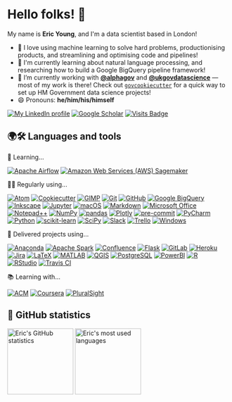 # Hello folks! 👋

My name is **Eric Young**, and I'm a data scientist based in London!

- 💛 I love using machine learning to solve hard problems, productionising products, and streamlining and optimising code and pipelines!
- 🌱 I'm currently learning about natural language processing, and researching how to build a Google BigQuery pipeline framework!
- 🔭 I’m currently working with [**@alphagov**](https://github.com/alphagov) and [**@ukgovdatascience**](https://github.com/ukgovdatascience/) — most of my work is there! Check out [`govcookiecutter`](https://github.com/ukgovdatascience/govcookiecutter) for a quick way to set up HM Government data science projects!
- 😄 Pronouns: **he/him/his/himself**

[![My LinkedIn profile](https://img.shields.io/badge/-Eric%20Young-0077B5?style=for-the-badge&logo=LinkedIn&logoColor=FFFFFF)](https://www.linkedin.com/in/eskyoung/)
[![Google Scholar](https://img.shields.io/badge/-Eric%20Young-4285F4?style=for-the-badge&logo=Google%20Scholar&logoColor=FFFFFF)](https://scholar.google.co.uk/citations?user=r5qXivQAAAAJ)
[![Visits Badge](https://shields-io-visitor-counter.herokuapp.com/badge?page=ESKYoung.ESKYoung&color=1D70B8&style=for-the-badge&logo=GitHub&logoColor=FFFFFF)](https://github.com/ESKYoung)

## 🌍🛠 Languages and tools 

🌱 Learning...

[![Apache Airflow](https://img.shields.io/badge/-Apache%20Airflow-007A88?style=for-the-badge&logo=Apache%20Airflow&logoColor=FFFFFF)](https://airflow.apache.org/)
[![Amazon Web Services (AWS) Sagemaker](https://img.shields.io/badge/-AWS%20Sagemaker-232F3E?style=for-the-badge&logo=Amazon%20AWS&logoColor=FFFFFF)](https://aws.amazon.com/)

👨‍💻 Regularly using...

[![Atom](https://img.shields.io/badge/-Atom-66595C?style=for-the-badge&logo=Atom&logoColor=FFFFFF)](https://atom.io/)
[![Cookiecutter](https://img.shields.io/badge/-Cookiecutter-D4AA00?style=for-the-badge&logo=Cookiecutter&logoColor=FFFFFF)](https://cookiecutter.readthedocs.io/)
[![GIMP](https://img.shields.io/badge/-GIMP-5C5543?style=for-the-badge&logo=GIMP&logoColor=FFFFFF)](https://www.gimp.org/)
[![Git](https://img.shields.io/badge/-Git-F05032?style=for-the-badge&logo=Git&logoColor=FFFFFF)](https://git-scm.com/)
[![GitHub](https://img.shields.io/badge/-GitHub-181717?style=for-the-badge&logo=GitHub&logoColor=FFFFFF)](https://www.github.com/)
[![Google BigQuery](https://img.shields.io/badge/-Google%20BigQuery-4285F4?style=for-the-badge&logo=Google-Cloud&logoColor=FFFFFF)](https://cloud.google.com/)
[![Inkscape](https://img.shields.io/badge/-Inkscape-000000?style=for-the-badge&logo=Inkscape&logoColor=FFFFFF)](https://inkscape.org/)
[![Jupyter](https://img.shields.io/badge/-Jupyter-F37626?style=for-the-badge&logo=Jupyter&logoColor=FFFFFF)](https://jupyter.org/)
[![macOS](https://img.shields.io/badge/-macOS-000000?style=for-the-badge&logo=macOS&logoColor=FFFFFF)](https://www.apple.com/uk/macos/)
[![Markdown](https://img.shields.io/badge/-Markdown-000000?style=for-the-badge&logo=Markdown&logoColor=FFFFFF)](https://daringfireball.net/projects/markdown/)
[![Microsoft Office](https://img.shields.io/badge/-Microsoft%20Office-D83B01?style=for-the-badge&logo=Microsoft%20Office&logoColor=FFFFFF)](https://www.office.com/)
[![Notepad++](https://img.shields.io/badge/-Notepad++-90E59A?style=for-the-badge&logo=Notepad%2B%2B&logoColor=000000)](https://notepad-plus-plus.org/)
[![NumPy](https://img.shields.io/badge/-NumPy-013243?style=for-the-badge&logo=NumPy&logoColor=FFFFFF)](https://numpy.org/)
[![pandas](https://img.shields.io/badge/-pandas-150458?style=for-the-badge&logo=pandas&logoColor=FFFFFF)](https://pandas.pydata.org/)
[![Plotly](https://img.shields.io/badge/-Plotly-3F4F75?style=for-the-badge&logo=Plotly&logoColor=FFFFFF)](https://plotly.com/)
[![pre-commit](https://img.shields.io/badge/-pre--commit-FAB040?style=for-the-badge&logo=pre-commit&logoColor=000000)](https://pre-commit.com/)
[![PyCharm](https://img.shields.io/badge/-PyCharm-000000?style=for-the-badge&logo=PyCharm&logoColor=FFFFFF)](https://www.jetbrains.com/pycharm/)
[![Python](https://img.shields.io/badge/-Python-3776AB?style=for-the-badge&logo=Python&logoColor=FFFFFF)](https://www.python.org/)
[![scikit-learn](https://img.shields.io/badge/-scikit--learn-F7931E?style=for-the-badge&logo=scikit-learn&logoColor=FFFFFF)](https://scikit-learn.org/)
[![SciPy](https://img.shields.io/badge/-SciPy-8CAAE6?style=for-the-badge&logo=SciPy&logoColor=FFFFFF)](https://www.scipy.org/)
[![Slack](https://img.shields.io/badge/-Slack-4A154B?style=for-the-badge&logo=Slack&logoColor=FFFFFF)](https://slack.com/)
[![Trello](https://img.shields.io/badge/-Trello-0079BF?style=for-the-badge&logo=Trello&logoColor=FFFFFF)](https://trello.com/)
[![Windows](https://img.shields.io/badge/-Windows-0078D6?style=for-the-badge&logo=Windows&logoColor=FFFFFF)](https://www.microsoft.com/en-gb/windows/)

🎉 Delivered projects using...

[![Anaconda](https://img.shields.io/badge/-Anaconda-42B029?style=for-the-badge&logo=Anaconda&logoColor=FFFFFF)](https://www.anaconda.com/)
[![Apache Spark](https://img.shields.io/badge/-Apache%20Spark-E25A1C?style=for-the-badge&logo=Apache-Spark&logoColor=FFFFFF)](https://spark.apache.org/)
[![Confluence](https://img.shields.io/badge/-Confluence-172B4D?style=for-the-badge&logo=Confluence&logoColor=FFFFFF)](https://www.atlassian.com/software/confluence)
[![Flask](https://img.shields.io/badge/-Flask-000000?style=for-the-badge&logo=Flask&logoColor=FFFFFF)](https://flask.palletsprojects.com/)
[![GitLab](https://img.shields.io/badge/-GitLab-FCA121?style=for-the-badge&logo=GitLab&logoColor=FFFFFF)](https://www.gitlab.com/)
[![Heroku](https://img.shields.io/badge/-Heroku-430098?style=for-the-badge&logo=Heroku&logoColor=FFFFFF)](https://www.heroku.com/)
[![Jira](https://img.shields.io/badge/-Jira-0052CC?style=for-the-badge&logo=Jira-Software&logoColor=FFFFFF)](https://www.atlassian.com/software/jira)
[![LaTeX](https://img.shields.io/badge/-LaTeX-008080?style=for-the-badge&logo=LaTeX&logoColor=FFFFFF)](https://www.latex-project.org/)
[![MATLAB](https://img.shields.io/badge/-MATLAB-0076A8?style=for-the-badge&logo=Mathworks&logoColor=FFFFFF)](https://www.mathworks.com/products/matlab.html)
[![QGIS](https://img.shields.io/badge/-QGIS-589632?style=for-the-badge&logo=QGIS&logoColor=FFFFFF)](https://qgis.org/)
[![PostgreSQL](https://img.shields.io/badge/-PostgreSQL-336791?style=for-the-badge&logo=PostgreSQL&logoColor=FFFFFF)](https://www.postgresql.org/)
[![PowerBI](https://img.shields.io/badge/-PowerBI-F2C811?style=for-the-badge&logo=Power-BI&logoColor=000000)](https://powerbi.microsoft.com/)
[![R](https://img.shields.io/badge/-R-276DC3?style=for-the-badge&logo=R&logoColor=FFFFFF)](https://www.r-project.org/)
[![RStudio](https://img.shields.io/badge/-RStudio-75AADB?style=for-the-badge&logo=RStudio&logoColor=FFFFFF)](https://rstudio.com/)
[![Travis CI](https://img.shields.io/badge/-Travis%20CI-3EAAAF?style=for-the-badge&logo=Travis%20CI&logoColor=FFFFFF)](https://travis-ci.com/)

📚 Learning with...

[![ACM](https://img.shields.io/badge/-ACM-0085CA?style=for-the-badge&logo=ACM&logoColor=FFFFFF)](https://www.acm.org/)
[![Coursera](https://img.shields.io/badge/-Coursera-0056D2?style=for-the-badge&logo=Coursera&logoColor=FFFFFF)](https://www.coursera.org/)
[![PluralSight](https://img.shields.io/badge/-Pluralsight-F15B2A?style=for-the-badge&logo=Pluralsight&logoColor=FFFFFF)](https://www.pluralsight.com/)

## 🧮 GitHub statistics

<p>
    <img height="150" src="https://github-readme-stats.vercel.app/api?username=ESKYoung&count_private=true&show_icons=true&hide_title=true" alt="Eric's GitHub statistics">
    <img height="150" src="https://github-readme-stats.vercel.app/api/top-langs/?username=ESKYoung&layout=compact&custom_title=Most%20used%20languages" alt="Eric's most used languages">
</p>
